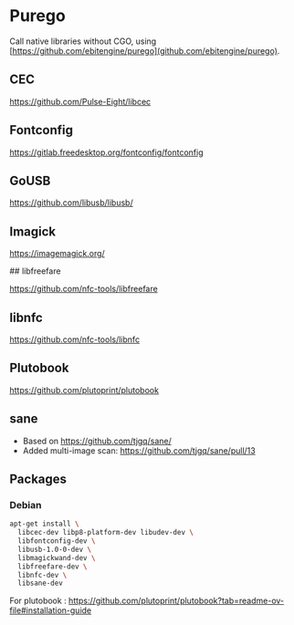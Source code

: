 # Purego

Call native libraries without CGO, using [https://github.com/ebitengine/purego](github.com/ebitengine/purego).

## CEC

https://github.com/Pulse-Eight/libcec

## Fontconfig

https://gitlab.freedesktop.org/fontconfig/fontconfig

## GoUSB

https://github.com/libusb/libusb/

## Imagick

https://imagemagick.org/

## libfreefare

https://github.com/nfc-tools/libfreefare

## libnfc

https://github.com/nfc-tools/libnfc

## Plutobook

https://github.com/plutoprint/plutobook

## sane

- Based on https://github.com/tjgq/sane/
- Added multi-image scan: https://github.com/tjgq/sane/pull/13

## Packages

### Debian

```sh
apt-get install \
  libcec-dev libp8-platform-dev libudev-dev \
  libfontconfig-dev \
  libusb-1.0-0-dev \
  libmagickwand-dev \
  libfreefare-dev \
  libnfc-dev \
  libsane-dev
```

For plutobook : https://github.com/plutoprint/plutobook?tab=readme-ov-file#installation-guide

